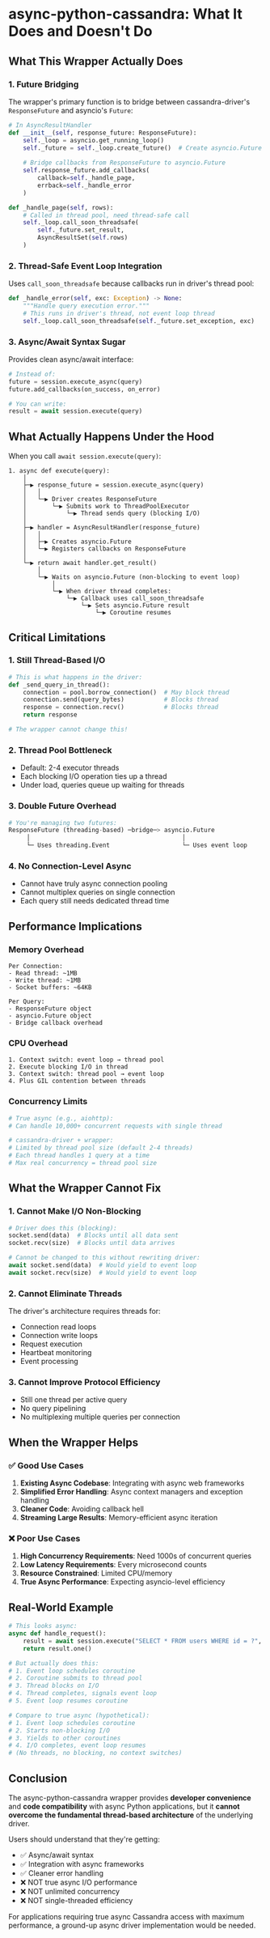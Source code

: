 # async-python-cassandra: What It Does and Doesn't Do

## What This Wrapper Actually Does

### 1. Future Bridging
The wrapper's primary function is to bridge between cassandra-driver's `ResponseFuture` and asyncio's `Future`:

```python
# In AsyncResultHandler
def __init__(self, response_future: ResponseFuture):
    self._loop = asyncio.get_running_loop()
    self._future = self._loop.create_future()  # Create asyncio.Future
    
    # Bridge callbacks from ResponseFuture to asyncio.Future
    self.response_future.add_callbacks(
        callback=self._handle_page, 
        errback=self._handle_error
    )

def _handle_page(self, rows):
    # Called in thread pool, need thread-safe call
    self._loop.call_soon_threadsafe(
        self._future.set_result, 
        AsyncResultSet(self.rows)
    )
```

### 2. Thread-Safe Event Loop Integration
Uses `call_soon_threadsafe` because callbacks run in driver's thread pool:

```python
def _handle_error(self, exc: Exception) -> None:
    """Handle query execution error."""
    # This runs in driver's thread, not event loop thread
    self._loop.call_soon_threadsafe(self._future.set_exception, exc)
```

### 3. Async/Await Syntax Sugar
Provides clean async/await interface:

```python
# Instead of:
future = session.execute_async(query)
future.add_callbacks(on_success, on_error)

# You can write:
result = await session.execute(query)
```

## What Actually Happens Under the Hood

When you call `await session.execute(query)`:

```
1. async def execute(query):
    │
    ├─▶ response_future = session.execute_async(query)
    │   │
    │   └─▶ Driver creates ResponseFuture
    │       └─▶ Submits work to ThreadPoolExecutor
    │           └─▶ Thread sends query (blocking I/O)
    │
    ├─▶ handler = AsyncResultHandler(response_future)
    │   │
    │   ├─▶ Creates asyncio.Future
    │   └─▶ Registers callbacks on ResponseFuture
    │
    └─▶ return await handler.get_result()
        │
        └─▶ Waits on asyncio.Future (non-blocking to event loop)
            │
            └─▶ When driver thread completes:
                └─▶ Callback uses call_soon_threadsafe
                    └─▶ Sets asyncio.Future result
                        └─▶ Coroutine resumes
```

## Critical Limitations

### 1. Still Thread-Based I/O
```python
# This is what happens in the driver:
def _send_query_in_thread():
    connection = pool.borrow_connection()  # May block thread
    connection.send(query_bytes)           # Blocks thread
    response = connection.recv()           # Blocks thread
    return response

# The wrapper cannot change this!
```

### 2. Thread Pool Bottleneck
- Default: 2-4 executor threads
- Each blocking I/O operation ties up a thread
- Under load, queries queue up waiting for threads

### 3. Double Future Overhead
```python
# You're managing two futures:
ResponseFuture (threading-based) ─bridge─> asyncio.Future
     │                                          │
     └─ Uses threading.Event                    └─ Uses event loop
```

### 4. No Connection-Level Async
- Cannot have truly async connection pooling
- Cannot multiplex queries on single connection
- Each query still needs dedicated thread time

## Performance Implications

### Memory Overhead
```
Per Connection:
- Read thread: ~1MB
- Write thread: ~1MB
- Socket buffers: ~64KB

Per Query:
- ResponseFuture object
- asyncio.Future object
- Bridge callback overhead
```

### CPU Overhead
```
1. Context switch: event loop → thread pool
2. Execute blocking I/O in thread
3. Context switch: thread pool → event loop
4. Plus GIL contention between threads
```

### Concurrency Limits
```python
# True async (e.g., aiohttp):
# Can handle 10,000+ concurrent requests with single thread

# cassandra-driver + wrapper:
# Limited by thread pool size (default 2-4 threads)
# Each thread handles 1 query at a time
# Max real concurrency = thread pool size
```

## What the Wrapper Cannot Fix

### 1. Cannot Make I/O Non-Blocking
```python
# Driver does this (blocking):
socket.send(data)  # Blocks until all data sent
socket.recv(size)  # Blocks until data arrives

# Cannot be changed to this without rewriting driver:
await socket.send(data)  # Would yield to event loop
await socket.recv(size)  # Would yield to event loop
```

### 2. Cannot Eliminate Threads
The driver's architecture requires threads for:
- Connection read loops
- Connection write loops
- Request execution
- Heartbeat monitoring
- Event processing

### 3. Cannot Improve Protocol Efficiency
- Still one thread per active query
- No query pipelining
- No multiplexing multiple queries per connection

## When the Wrapper Helps

### ✅ Good Use Cases
1. **Existing Async Codebase**: Integrating with async web frameworks
2. **Simplified Error Handling**: Async context managers and exception handling
3. **Cleaner Code**: Avoiding callback hell
4. **Streaming Large Results**: Memory-efficient async iteration

### ❌ Poor Use Cases
1. **High Concurrency Requirements**: Need 1000s of concurrent queries
2. **Low Latency Requirements**: Every microsecond counts
3. **Resource Constrained**: Limited CPU/memory
4. **True Async Performance**: Expecting asyncio-level efficiency

## Real-World Example

```python
# This looks async:
async def handle_request():
    result = await session.execute("SELECT * FROM users WHERE id = ?", [user_id])
    return result.one()

# But actually does this:
# 1. Event loop schedules coroutine
# 2. Coroutine submits to thread pool
# 3. Thread blocks on I/O
# 4. Thread completes, signals event loop
# 5. Event loop resumes coroutine

# Compare to true async (hypothetical):
# 1. Event loop schedules coroutine
# 2. Starts non-blocking I/O
# 3. Yields to other coroutines
# 4. I/O completes, event loop resumes
# (No threads, no blocking, no context switches)
```

## Conclusion

The async-python-cassandra wrapper provides **developer convenience** and **code compatibility** with async Python applications, but it **cannot overcome the fundamental thread-based architecture** of the underlying driver. 

Users should understand that they're getting:
- ✅ Async/await syntax
- ✅ Integration with async frameworks
- ✅ Cleaner error handling
- ❌ NOT true async I/O performance
- ❌ NOT unlimited concurrency
- ❌ NOT single-threaded efficiency

For applications requiring true async Cassandra access with maximum performance, a ground-up async driver implementation would be needed.